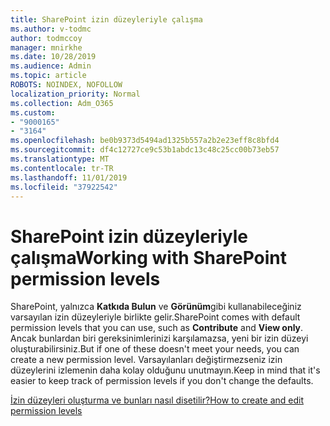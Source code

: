 ```yaml
---
title: SharePoint izin düzeyleriyle çalışma
ms.author: v-todmc
author: todmccoy
manager: mnirkhe
ms.date: 10/28/2019
ms.audience: Admin
ms.topic: article
ROBOTS: NOINDEX, NOFOLLOW
localization_priority: Normal
ms.collection: Adm_O365
ms.custom:
- "9000165"
- "3164"
ms.openlocfilehash: be0b9373d5494ad1325b557a2b2e23eff8c8bfd4
ms.sourcegitcommit: df4c12727ce9c53b1abdc13c48c25cc00b73eb57
ms.translationtype: MT
ms.contentlocale: tr-TR
ms.lasthandoff: 11/01/2019
ms.locfileid: "37922542"
---
```

# <a name="working-with-sharepoint-permission-levels"></a><span data-ttu-id="1ba17-102">SharePoint izin düzeyleriyle çalışma</span><span class="sxs-lookup"><span data-stu-id="1ba17-102">Working with SharePoint permission levels</span></span>

<span data-ttu-id="1ba17-103">SharePoint, yalnızca **Katkıda Bulun** ve **Görünüm**gibi kullanabileceğiniz varsayılan izin düzeyleriyle birlikte gelir.</span><span class="sxs-lookup"><span data-stu-id="1ba17-103">SharePoint comes with default permission levels that you can use, such as **Contribute** and **View only**.</span></span> <span data-ttu-id="1ba17-104">Ancak bunlardan biri gereksinimlerinizi karşılamazsa, yeni bir izin düzeyi oluşturabilirsiniz.</span><span class="sxs-lookup"><span data-stu-id="1ba17-104">But if one of these doesn't meet your needs, you can create a new permission level.</span></span> <span data-ttu-id="1ba17-105">Varsayılanları değiştirmezseniz izin düzeylerini izlemenin daha kolay olduğunu unutmayın.</span><span class="sxs-lookup"><span data-stu-id="1ba17-105">Keep in mind that it's easier to keep track of permission levels if you don't change the defaults.</span></span>

[<span data-ttu-id="1ba17-106">İzin düzeyleri oluşturma ve bunları nasıl disetilir?</span><span class="sxs-lookup"><span data-stu-id="1ba17-106">How to create and edit permission levels</span></span>](https://docs.microsoft.com/sharepoint/how-to-create-and-edit-permission-levels)
